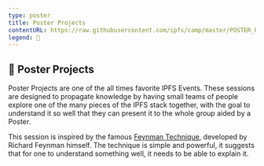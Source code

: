 ```yaml
---
type: poster
title: Poster Projects
contentURL: https://raw.githubusercontent.com/ipfs/camp/master/POSTER_PROJECTS/README.md
legend: 📃
---
```


## 📃 Poster Projects

Poster Projects are one of the all times favorite IPFS Events. These sessions are designed to propagate knowledge by having small teams of people explore one of the many pieces of the IPFS stack together, with the goal to understand it so well that they can present it to the whole group aided by a Poster.

This session is inspired by the famous [Feynman Technique](https://collegeinfogeek.com/feynman-technique/), developed by Richard Feynman himself. The technique is simple and powerful, it suggests that for one to understand something well, it needs to be able to explain it.
